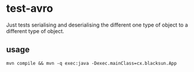 # test-avro

Just tests serialising and deserialising the different one type of object
to a different type of object.

## usage

```
mvn compile && mvn -q exec:java -Dexec.mainClass=cx.blacksun.App
```
